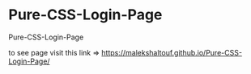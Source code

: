 # Pure-CSS-Login-Page
Pure-CSS-Login-Page


to see page visit this link => https://malekshaltouf.github.io/Pure-CSS-Login-Page/

